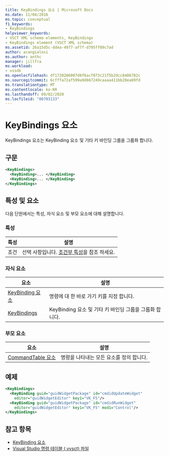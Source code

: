 ```yaml
---
title: KeyBindings 요소 | Microsoft Docs
ms.date: 11/04/2016
ms.topic: conceptual
f1_keywords:
- KeyBindings
helpviewer_keywords:
- VSCT XML schema elements, KeyBindings
- KeyBindings element (VSCT XML schema)
ms.assetid: 26a15d5c-ddea-4977-af7f-d795ff09c7ad
author: acangialosi
ms.author: anthc
manager: jillfra
ms.workload:
- vssdk
ms.openlocfilehash: df1720286007d8f6acf073c21f5b2dcc8486782c
ms.sourcegitcommit: 6cfffa72af599a9d667249caaaa411bb28ea69fd
ms.translationtype: MT
ms.contentlocale: ko-KR
ms.lasthandoff: 09/02/2020
ms.locfileid: "80703133"
---
```

# <a name="keybindings-element"></a>KeyBindings 요소
KeyBindings 요소는 KeyBinding 요소 및 기타 키 바인딩 그룹을 그룹화 합니다.

## <a name="syntax"></a>구문

```xml
<KeyBindings>
  <KeyBinding>... </KeyBinding>
  <KeyBinding>... </KeyBinding>
</KeyBindings>
```

## <a name="attributes-and-elements"></a>특성 및 요소
 다음 단원에서는 특성, 자식 요소 및 부모 요소에 대해 설명합니다.

### <a name="attributes"></a>특성

|특성|설명|
|---------------|-----------------|
|조건|선택 사항입니다. [조건부 특성](../extensibility/vsct-xml-schema-conditional-attributes.md)을 참조 하세요.|

### <a name="child-elements"></a>자식 요소

|요소|설명|
|-------------|-----------------|
|[KeyBinding 요소](../extensibility/keybinding-element.md)|명령에 대 한 바로 가기 키를 지정 합니다.|
|[KeyBindings](../extensibility/keybindings-element.md)|KeyBinding 요소 및 기타 키 바인딩 그룹을 그룹화 합니다.|

### <a name="parent-elements"></a>부모 요소

|요소|설명|
|-------------|-----------------|
|[CommandTable 요소](../extensibility/commandtable-element.md)|명령을 나타내는 모든 요소를 정의 합니다.|

## <a name="example"></a>예제

```xml
<KeyBindings>
  <KeyBinding guid="guidWidgetPackage" id="cmdidUpdateWidget"
    editor="guidWidgetEditor" key1="VK_F5"/>
  <KeyBinding guid="guidWidgetPackage" id="cmdidRunWidget"
    editor="guidWidgetEditor" key1="VK_F5" mod1="Control"/>
</KeyBindings>
```

## <a name="see-also"></a>참고 항목
- [KeyBinding 요소](../extensibility/keybinding-element.md)
- [Visual Studio 명령 테이블 (.vvsct) 파일](../extensibility/internals/visual-studio-command-table-dot-vsct-files.md)
